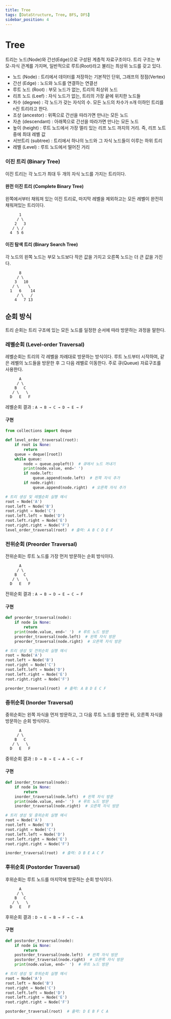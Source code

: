 ```yaml
---
title: Tree
tags: [DataStructure, Tree, BFS, DFS]
sidebar_position: 4
---
```


# Tree

트리는 노드(Node)와 간선(Edge)으로 구성된 계층적 자료구조이다. 트리 구조는 부모-자식 관계를 가지며, 일반적으로 루트(Root)라고 불리는 최상위 노드를 갖고 있다.

- 노드 (Node) : 트리에서 데이터를 저장하는 기본적인 단위, 그래프의 정점(Vertex)
- 간선 (Edge) : 노드와 노드를 연결하는 연결선
- 루트 노드 (Root) : 부모 노드가 없는, 트리의 최상위 노드
- 리프 노드 (Leef) : 자식 노드가 없는, 트리의 가장 끝에 위치한 노드들
- 차수 (degree) : 각 노드가 갖는 자식의 수. 모든 노드의 차수가 n개 이하인 트리를 n진 트리라고 한다.
- 조상 (ancestor) : 위쪽으로 간선을 따라가면 만나는 모든 노드
- 자손 (descendant) : 아래쪽으로 간선을 따라가면 만나는 모든 노드
- 높이 (height) : 루트 노드에서 가장 멀리 있는 리프 노드 까지의 거리. 즉, 리프 노트중에 최대 레벨 값
- 서브트리 (subtree) : 트리에서 하나의 노드와 그 자식 노드들이 이루는 하위 트리
- 레벨 (Level) : 루트 노드에서 떨어진 거리

### 이진 트리 (Binary Tree)

이진 트리는 각 노드가 최대 두 개의 자식 노드를 가지는 트리이다.

#### 완전 이진 트리 (Complete Binary Tree)

왼쪽에서부터 채워져 있는 이진 트리로, 마지막 레벨을 제외하고는 모든 레벨이 완전히 채워져있는 트리이다.

```
      1
     / \
    2   3
   / \ /
  4  5 6

```

#### 이진 탐색 트리 (Binary Search Tree)

각 노드의 왼쪽 노드는 부모 노드보다 작은 값을 가지고 오른쪽 노드는 더 큰 값을 가진다.

```
      8
     / \
    3   10
   / \    \
  1   6    14
     / \   /
    4   7 13
```

## 순회 방식

트리 순회는 트리 구조에 있는 모든 노드를 일정한 순서에 따라 방문하는 과정을 말한다.

### 레벨순회 (Level-order Traversal)

레벨순회는 트리의 각 레벨을 차례대로 방문하는 방식이다. 루트 노드부터 시작하여, 같은 레벨의 노드들을 방문한 후 그 다음 레벨로 이동한다. 주로 큐(Queue) 자료구조를 사용한다.

```
      A
     / \
    B   C
   / \   \
  D   E   F
```

레벨순회 결과 : `A → B → C → D → E → F`

#### 구현

```python
from collections import deque

def level_order_traversal(root):
    if root is None:
        return
    queue = deque([root])
    while queue:
        node = queue.popleft()  # 큐에서 노드 꺼내기
        print(node.value, end=' ')
        if node.left:
            queue.append(node.left)  # 왼쪽 자식 추가
        if node.right:
            queue.append(node.right)  # 오른쪽 자식 추가

# 트리 생성 및 레벨순회 실행 예시
root = Node('A')
root.left = Node('B')
root.right = Node('C')
root.left.left = Node('D')
root.left.right = Node('E')
root.right.right = Node('F')
level_order_traversal(root)  # 출력: A B C D E F
```

### 전위순회 (Preorder Traversal)

전위순회는 루트 노드를 가장 먼저 방문하는 순회 방식이다.

```
      A
     / \
    B   C
   / \   \
  D   E   F
```

전위순회 결과 : `A → B → D → E → C → F`

#### 구현

```python
def preorder_traversal(node):
    if node is None:
        return
    print(node.value, end=' ')  # 루트 노드 방문
    preorder_traversal(node.left)  # 왼쪽 자식 방문
    preorder_traversal(node.right)  # 오른쪽 자식 방문

# 트리 생성 및 전위순회 실행 예시
root = Node('A')
root.left = Node('B')
root.right = Node('C')
root.left.left = Node('D')
root.left.right = Node('E')
root.right.right = Node('F')

preorder_traversal(root)  # 출력: A B D E C F
```

### 중위순회 (Inorder Traversal)

중위순회는 왼쪽 자식을 먼저 방문하고, 그 다음 루트 노드를 방문한 뒤, 오른쪽 자식을 방문하는 순회 방식이다.

```
      A
     / \
    B   C
   / \   \
  D   E   F
```

중위순회 결과 : `D → B → E → A → C → F`

#### 구현

```python
def inorder_traversal(node):
    if node is None:
        return
    inorder_traversal(node.left)  # 왼쪽 자식 방문
    print(node.value, end=' ')  # 루트 노드 방문
    inorder_traversal(node.right)  # 오른쪽 자식 방문

# 트리 생성 및 중위순회 실행 예시
root = Node('A')
root.left = Node('B')
root.right = Node('C')
root.left.left = Node('D')
root.left.right = Node('E')
root.right.right = Node('F')

inorder_traversal(root)  # 출력: D B E A C F
```

### 후위순회 (Postorder Traversal)

후위순회는 루트 노드를 마지막에 방문하는 순회 방식이다.

```
      A
     / \
    B   C
   / \   \
  D   E   F
```

후위순회 결과 : `D → E → B → F → C → A`

#### 구현

```python
def postorder_traversal(node):
    if node is None:
        return
    postorder_traversal(node.left)  # 왼쪽 자식 방문
    postorder_traversal(node.right)  # 오른쪽 자식 방문
    print(node.value, end=' ')  # 루트 노드 방문

# 트리 생성 및 후위순회 실행 예시
root = Node('A')
root.left = Node('B')
root.right = Node('C')
root.left.left = Node('D')
root.left.right = Node('E')
root.right.right = Node('F')

postorder_traversal(root)  # 출력: D E B F C A
```
